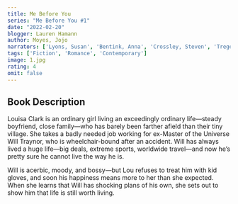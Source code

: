 ```yaml
---
title: Me Before You
series: "Me Before You #1" 
date: "2022-02-20"
blogger: Lauren Hamann
author: Moyes, Jojo
narrators: ['Lyons, Susan', 'Bentink, Anna', 'Crossley, Steven', 'Tregear, Alex', 'Wincott, Andrew', 'Lindsay, Owen']
tags: ['Fiction', 'Romance', 'Contemporary']
image: 1.jpg
rating: 4
omit: false
---
```



## Book Description

Louisa Clark is an ordinary girl living an exceedingly ordinary life—steady boyfriend, close family—who has barely been farther afield than their tiny village. She takes a badly needed job working for ex-Master of the Universe Will Traynor, who is wheelchair-bound after an accident. Will has always lived a huge life—big deals, extreme sports, worldwide travel—and now he’s pretty sure he cannot live the way he is.

Will is acerbic, moody, and bossy—but Lou refuses to treat him with kid gloves, and soon his happiness means more to her than she expected. When she learns that Will has shocking plans of his own, she sets out to show him that life is still worth living.